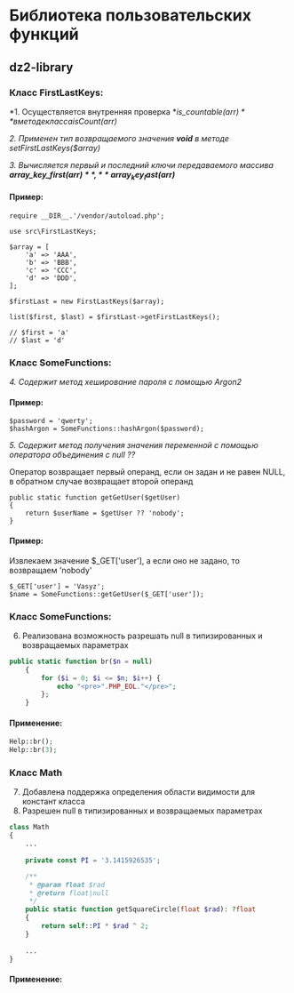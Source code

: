 Библиотека пользовательских функций
==================================
## dz2-library

### Класс FirstLastKeys:

*1. Осуществляется внутренняя проверка **is_countable($arr)** в методе класса isCount($arr)*

*2. Применен тип возвращаемого значения **void** в методе setFirstLastKeys($array)*

*3. Вычисляется первый и последний ключи передаваемого массива **array_key_first($arr)**, **array_key_last($arr)***

#### Пример:
```<?php
require __DIR__.'/vendor/autoload.php';

use src\FirstLastKeys;

$array = [
    'a' => 'AAA',
    'b' => 'BBB',
    'c' => 'CCC',
    'd' => 'DDD',
];

$firstLast = new FirstLastKeys($array);

list($first, $last) = $firstLast->getFirstLastKeys();

// $first = 'a'
// $last = 'd'
```

### Класс SomeFunctions:

*4. Содержит метод хеширование пароля с помощью Argon2*

#### Пример:
```<?php
$password = 'qwerty';
$hashArgon = SomeFunctions::hashArgon($password);
```

*5. Содержит метод получения значения переменной с помощью  оператора объединения с null ??*

Оператор возвращает первый операнд, если он задан и не равен NULL, в обратном случае возвращает второй операнд
```
public static function getGetUser($getUser)
{
    return $userName = $getUser ?? 'nobody';
}
```

#### Пример:
Извлекаем значение $_GET['user'], а если оно не задано, то возвращаем 'nobody'

```
$_GET['user'] = 'Vasyz';
$name = SomeFunctions::getGetUser($_GET['user']);
```

### Класс SomeFunctions:

6. Реализована возможность разрешать null в типизированных и возвращаемых параметрах

```php
public static function br($n = null)
    {
        for ($i = 0; $i <= $n; $i++) {
            echo "<pre>".PHP_EOL."</pre>";
        };
    }
```

#### Применение:
```php
Help::br();
Help::br(3);
```

### Класс Math

7. Добавлена поддержка определения области видимости для констант класса
8. Разрешен null в типизированных и возвращаемых параметрах

```php
class Math
{
    ...
    
    private const PI = '3.1415926535';

    /**
     * @param float $rad
     * @return float|null
     */
    public static function getSquareCircle(float $rad): ?float
    {
        return self::PI * $rad ^ 2;
    }
    
    ...
}
```

#### Применение:
```php

```


